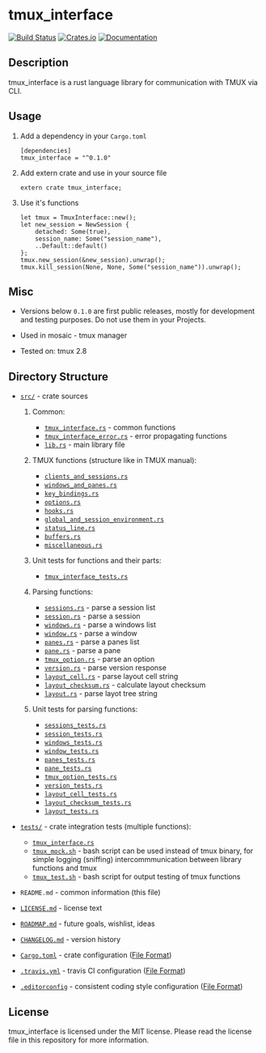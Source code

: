 # tmux_interface

[![Build Status](https://travis-ci.com/AntonGepting/tmux-interface-rs.svg?branch=master)](https://travis-ci.com/AntonGepting/tmux-interface-rs)
[![Crates.io](https://img.shields.io/crates/v/tmux_interface.svg)](https://crates.io/crates/tmux_interface)
[![Documentation](https://docs.rs/tmux_interface/badge.svg)](https://docs.rs/tmux_interface)

## Description

tmux_interface is a rust language library for communication with TMUX via CLI.


## Usage

1. Add a dependency in your `Cargo.toml`

    ```
    [dependencies]
    tmux_interface = "^0.1.0"
    ```

2. Add extern crate and use in your source file

    ```
    extern crate tmux_interface;
    ```

3. Use it's functions
    ```
    let tmux = TmuxInterface::new();
    let new_session = NewSession {
        detached: Some(true),
        session_name: Some("session_name"),
        ..Default::default()
    };
    tmux.new_session(&new_session).unwrap();
    tmux.kill_session(None, None, Some("session_name")).unwrap();
    ```


## Misc

- Versions below `0.1.0` are first public releases, mostly for development
and testing purposes. Do not use them in your Projects.

- Used in mosaic - tmux manager

- Tested on: tmux 2.8

<!---
## Project Structure
-->


## Directory Structure

- [`src/`](src/) - crate sources

    1. Common:

        - [`tmux_interface.rs`](src/tmux_interface.rs) - common functions
        - [`tmux_interface_error.rs`](src/tmux_interface_error.rs) - error propagating functions
        - [`lib.rs`](src/lib.rs) - main library file

    2. TMUX functions (structure like in TMUX manual):

        - [`clients_and_sessions.rs`](src/clients_and_sessions.rs)
        - [`windows_and_panes.rs`](src/windows_and_panes.rs)
        - [`key_bindings.rs`](src/key_bindings.rs)
        - [`options.rs`](src/options.rs)
        - [`hooks.rs`](src/hooks.rs)
        - [`global_and_session_environment.rs`](src/global_and_session_environment.rs)
        - [`status_line.rs`](src/status_line.rs)
        - [`buffers.rs`](src/buffers.rs)
        - [`miscellaneous.rs`](src/miscellaneous.rs)

    3. Unit tests for functions and their parts:

        - [`tmux_interface_tests.rs`](src/tmux_interface_tests.rs)

    4. Parsing functions:

        - [`sessions.rs`](src/sessions.rs) - parse a session list
        - [`session.rs`](src/session.rs) - parse a session
        - [`windows.rs`](src/windows.rs) - parse a windows list
        - [`window.rs`](src/window.rs) - parse a window
        - [`panes.rs`](src/panes.rs) - parse a panes list
        - [`pane.rs`](src/pane.rs) - parse a pane
        - [`tmux_option.rs`](src/tmux_option.rs) - parse an option
        - [`version.rs`](src/version.rs) - parse version response
        - [`layout_cell.rs`](src/layout_cell.rs) - parse layout cell string
        - [`layout_checksum.rs`](src/layout_checksum.rs) - calculate layout checksum
        - [`layout.rs`](src/layout.rs) - parse layot tree string

    5. Unit tests for parsing functions:

        - [`sessions_tests.rs`](src/sessions_tests.rs)
        - [`session_tests.rs`](src/session_tests.rs)
        - [`windows_tests.rs`](src/windows_tests.rs)
        - [`window_tests.rs`](src/window_tests.rs)
        - [`panes_tests.rs`](src/panes_tests.rs)
        - [`pane_tests.rs`](src/pane_tests.rs)
        - [`tmux_option_tests.rs`](src/tmux_option_tests.rs)
        - [`version_tests.rs`](src/version_tests.rs)
        - [`layout_cell_tests.rs`](src/layout_cell_tests.rs)
        - [`layout_checksum_tests.rs`](src/layout_checksum_tests.rs)
        - [`layout_tests.rs`](src/layout_tests.rs)

- [`tests/`](tests/) - crate integration tests (multiple functions):

    - [`tmux_interface.rs`](tests/tmux_interface.rs)
    - [`tmux_mock.sh`](tests/tmux_mock.sh) - bash script can be used instead of tmux binary, for simple logging
        (sniffing) intercommmunication between library functions and tmux
    - [`tmux_test.sh`](tests/tmux_test.sh) - bash script for output testing of tmux functions

- `README.md` - common information (this file)
- [`LICENSE.md`](LICENSE.md) - license text
- [`ROADMAP.md`](ROADMAP.md) - future goals, wishlist, ideas
- [`CHANGELOG.md`](CHANGELOG.md) - version history
- [`Cargo.toml`](Cargo.toml) - crate configuration ([File Format](https://doc.rust-lang.org/cargo/reference/manifest.html))
- [`.travis.yml`](.travis.yml) - travis CI configuration ([File Format](https://docs.travis-ci.com/user/tutorial/))
- [`.editorconfig`](.editorconfig) - consistent coding style configuration ([File Format](https://editorconfig.org/#file-format-details))


## License

tmux_interface is licensed under the MIT license. Please read the license
file in this repository for more information.

